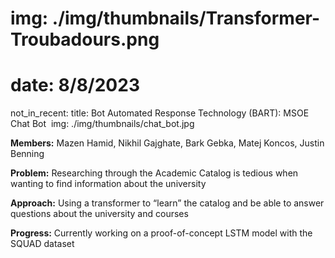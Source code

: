# img: ./img/thumbnails/Transformer-Troubadours.png
# date: 8/8/2023
not_in_recent:
title: Bot Automated Response Technology​ (BART): MSOE Chat Bot ​
img: ./img/thumbnails/chat_bot.jpg

**Members:** Mazen Hamid, Nikhil Gajghate, Bark Gebka, Matej Koncos, Justin Benning

**Problem:** Researching through the Academic Catalog is tedious when wanting to find information about the university​

**Approach:​** Using a transformer to “learn” the catalog and be able to answer questions about the university and courses​

**Progress:​** Currently working on a proof-of-concept LSTM model with the SQUAD dataset​
​